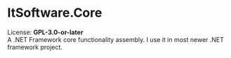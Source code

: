 # ItSoftware.Core
License: **GPL-3.0-or-later**  
A .NET Framework core functionality assembly.
I use it in most newer .NET framework project.
